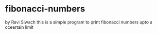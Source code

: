 # fibonacci-numbers
by Ravi Siwach
this is a simple program to print fibonacci numbers upto a cceertain limit
